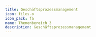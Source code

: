 ```yaml
---
title: Geschäftsprozessmanagement
icon: files-o
icon_pack: fa
name: Themenbereich 3
description: Geschäftsprozessmanagement
---
```

